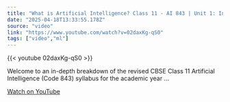 ```yaml
---
title: "What is Artificial Intelligence? Class 11 - AI 843 | Unit 1: Introduction- AI for Everyone"
date: "2025-04-18T13:33:55.178Z"
source: "video"
link: "https://www.youtube.com/watch?v=02daxKg-qS0"
tags: ["video","ml"]
---
```


{{< youtube 02daxKg-qS0 >}}

Welcome to an in-depth breakdown of the revised CBSE Class 11 Artificial Intelligence (Code 843) syllabus for the academic year ...

[Watch on YouTube](https://www.youtube.com/watch?v=02daxKg-qS0)
